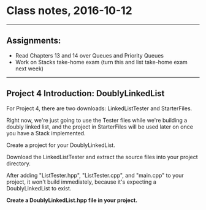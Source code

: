 # Class notes, 2016-10-12

---

## Assignments:

* Read Chapters 13 and 14 over Queues and Priority Queues
* Work on Stacks take-home exam (turn this and list take-home exam next week)

---

## Project 4 Introduction: DoublyLinkedList

For Project 4, there are two downloads: LinkedListTester and StarterFiles.

Right now, we're just going to use the Tester files while we're building a doubly linked list,
and the project in StarterFiles will be used later on once  you have a Stack implemented.

Create a project for your DoublyLinkedList.

Download the LinkedListTester and extract the source files into your
project directory.

After adding "ListTester.hpp", "ListTester.cpp", and "main.cpp" to your project, it won't build immediately,
because it's expecting a DoublyLinkedList to exist.

**Create a DoublyLinkedList.hpp file in your project.**


